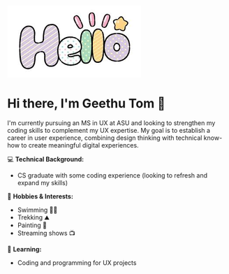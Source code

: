 


<!--
**gtom-asu/gtom-asu** is a ✨ _special_ ✨ repository because its `README.md` (this file) appears on your GitHub profile.

Here are some ideas to get you started:

- 🔭 I’m currently working on ...
- 🌱 I’m currently learning ...
- 👯 I’m looking to collaborate on ...
- 🤔 I’m looking for help with ...
- 💬 Ask me about ...
- 📫 How to reach me: ...
- 😄 Pronouns: ...
- ⚡ Fun fact: ...
-->

![Geethu's Profile Picture](hello.jpeg)

# Hi there, I'm Geethu Tom 👋

I'm currently pursuing an MS in UX at ASU and looking to strengthen my coding skills to complement my UX expertise. My goal is to establish a career in user experience, combining design thinking with technical know-how to create meaningful digital experiences.

💻 **Technical Background:**  
- CS graduate with some coding experience (looking to refresh and expand my skills)

🎨 **Hobbies & Interests:**  
- Swimming 🏊‍♀️  
- Trekking ⛰️  
- Painting 🎨  
- Streaming shows 📺

🌱 **Learning:**  
- Coding and programming for UX projects
